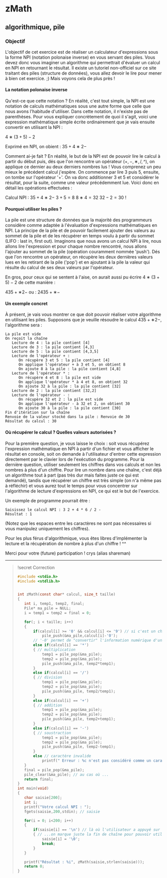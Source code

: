 

# zMath
## algorithmique, pile

### Objectif


L'objectif de cet exercice est de réaliser un calculateur d'expressions sous la forme NPI (notation polonaise inverse) en vous servant des piles. Vous devez donc vous imaginer un algorithme qui permettrait d'évaluer un calcul en NPI en retournant le résultat. Il existe un tutoriel non-officiel sur ce site traitant des piles (structure de données), vous allez devoir le lire pour mener à bien cet exercice. ;)
Mais voyons cela de plus près !

#### La notation polonaise inverse


Qu'est-ce que cette notation ? En réalité, c'est tout simple, la NPI est une notation de calculs mathématiques sous une autre forme que celle que nous avons l'habitude d'utiliser. Dans cette notation, il n'existe pas de parenthèses. Pour vous expliquer concrètement de quoi il s'agit, voici une expression mathématique simple écrite ordinairement que je vais ensuite convertir en utilisant la NPI :

$4∗(3+5)−2$

Exprimé en NPI, on obient : $35+4∗2−$

Comment ai-je fait ? En réalité, le but de la NPI est de pouvoir lire le calcul à partir du début puis, dés que l'on rencontre un opérateur ($+,−,∗,/,\^$), on applique ce dernier au deux derniers nombres lus ! Vous comprenez un peu mieux le précédent calcul j'espère. On commence par lire 3 puis 5, ensuite, on tombe sur l'opérateur '+'. On va donc additionner 3 et 5 et considérer le résultat, pour la suite, comme une valeur précédemment lue. Voici donc en détail les opérations effectuées :

Calcul NPI : $35+4∗2−$
$3+5=8$
$8∗4=32$
$32−2=30$ !

#### Pourquoi utiliser les piles ?


La pile est une structure de données que la majorité des programmeurs considère comme adaptée à l'évaluation d'expressions mathématiques en NPI. La principe de la pile et de pouvoir facilement ajouter des valeurs au sommet de la pile et de les récupérer en temps voulu à partir du sommet (LIFO : last in, first out). Imaginons que nous avons un calcul NPI à lire, nous allons lire l'expression et pour chaque nombre rencontré, nous allons l'ajouter au sommet de la pile (opération couramment nommée 'push'). Dés que l'on rencontre un opérateur, on récupère les deux dernières valeurs lues en les retirant de la pile ('pop') et en ajoutant à la pile la valeur qui résulte du calcul de ses deux valeurs par l'opérateur.

En gros, pour ceux qui se sentent à l'aise, on aurait aussi pu écrire $4∗(3+5)−2$ de cette manière :

$435+∗2−$
ou : $2435+∗−$

#### Un exemple concret


À présent, je vais vous montrer ce que doit pouvoir réaliser votre algorithme en utilisant les piles. Supposons que je veuille résoudre le calcul $435+∗2−$, l'algorithme sera :

```plain
La pile est vide
On reçoit la chaîne
   Lecture de 4 : la pile contient [4]
   Lecture de 3 : la pile contient [4,3]
   Lecture de 5 : la pile contient [4,3,5]
   Lecture de l'opérateur + :
      On récupère 3 et 5 : la pile contient [4]
      On applique l'opérateur + à 3 et 5, on obtient 8
      On ajoute 8 à la pile : la pile contient [4,8]
   Lecture de l'opérateur * :
      On récupère 4 et 8 : la pile est vide
      On applique l'opérateur * à 4 et 8, on obtient 32
      On ajoute 32 à la pile : la pile contient [32]
   Lecture de 2 : la pile contient [32,2]
   Lecture de l'opérateur - :
      On récupère 32 et 2 : la pile est vide
      On applique l'opérateur - à 32 et 2, on obtient 30
      On ajoute 30 à la pile : la pile contient [30]
Fin d'itération sur la chaîne
Renvoie de la valeur stocké dans la pile : Renvoie de 30
Résultat du calcul : 30
```



#### Où récupérer le calcul ? Quelles valeurs autorisées ?


Pour la première question, je vous laisse le choix : soit vous récupérez l'expression mathématique en NPI à partir d'un fichier et vous afficher le résultat en console, soit on demande à l'utilisateur d'entrer cette expression directement par le clavier lors de l'exécution du programme. Pour la dernière question, utiliser seulement les chiffres dans vos calculs et non les nombres à plus d'un chiffre. Pour lire un nombre dans une chaîne, c'est déjà un algorithme tout à part (pas très dur mais faites juste ce qui est demandé), tandis que récupérer un chiffre est très simple (on n'a même pas à réfléchir) et vous aurez tout le temps pour vous concentrer sur l'algorithme de lecture d'expressions en NPI, ce qui est le but de l'exercice.

Un exemple de programme pourrait être :

```shell
Saisissez le calcul NPI : 3 2 + 4 * 6 / 2 -
Résultat : 1
```

(Notez que les espaces entre les caractères ne sont pas nécessaires si vous manipulez uniquement les chiffres).

Pour les plus férus d'algorithmique, vous êtes libres d'implémenter la lecture et la récupération de nombre à plus d'un chiffre ! ^^

Merci pour votre (future) participation !
crys (alias shareman)

-----------

>!secret Correction
>
>```c
>#include <stdio.h>
>#include <stdlib.h>
>
>
>int zMath(const char* calcul, size_t taille)
>{
>    int i, temp1, temp2, final;
>    Pile* ma_pile = NULL;
>    i = temp1 = temp2 = final = 0;
>
>    for(; i < taille; i++)
>    {
>        if(calcul[i] >= '0' && calcul[i] <= '9') // si c'est un chiffre...
>            pile_push(&ma_pile,calcul[i]-'0');
>        // '-0' permet de "convertir" l'information numérique d'un caractère en "vrai" chiffre
>        else if(calcul[i] == '*')
>        { // multiplication
>            temp1 = pile_pop(&ma_pile);
>            temp2 = pile_pop(&ma_pile);
>            pile_push(&ma_pile, temp2*temp1);
>        }
>        else if(calcul[i] == '/')
>        { // division
>            temp1 = pile_pop(&ma_pile);
>            temp2 = pile_pop(&ma_pile);
>            pile_push(&ma_pile, temp2/temp1);
>        }
>        else if(calcul[i] == '+')
>        { // addition
>            temp1 = pile_pop(&ma_pile);
>            temp2 = pile_pop(&ma_pile);
>            pile_push(&ma_pile, temp2+temp1);
>        }
>        else if(calcul[i] == '-')
>        { // soustraction
>            temp1 = pile_pop(&ma_pile);
>            temp2 = pile_pop(&ma_pile);
>            pile_push(&ma_pile, temp2-temp1);
>        }
>        else // caractère invalide
>            printf(" Erreur : %c n'est pas considéré comme un caractere valide ! \n", calcul[i]);
>    }
>    final = pile_pop(&ma_pile);
>    pile_clear(&ma_pile); // au cas où ...
>    return final;
>}
>int main(void)
>{
>    char saisie[200];
>    int i;
>    printf("Votre calcul NPI : ");
>    fgets(saisie,200,stdin); // saisie
>
>    for(i = 0; i<200; i++)
>    {
>        if(saisie[i] == '\n') // là où l'utilisateur a appuyé sur entrer...
>        { // ...on marque juste la fin de chaîne pour pouvoir utiliser strlen
>            saisie[i] = '\0';
>            break;
>        }
>    }
>
>    printf("Résultat : %i", zMath(saisie,strlen(saisie)));
>    return 0;
>}
>```
>
